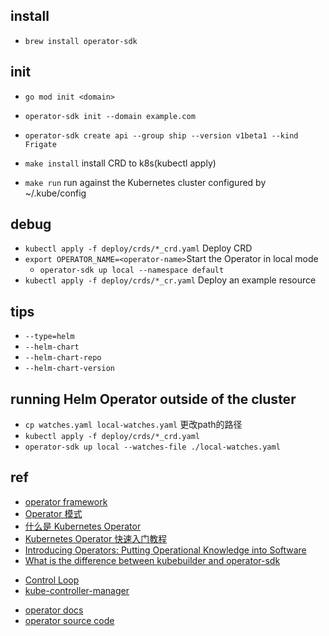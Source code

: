 ## install
+ `brew install operator-sdk`


## init

+ `go mod init <domain>`
+ `operator-sdk init --domain example.com`
+ `operator-sdk create api --group ship --version v1beta1 --kind Frigate`

+ `make install` install CRD to k8s(kubectl apply)
+ `make run` run against the Kubernetes cluster configured by ~/.kube/config
## debug
+ `kubectl apply -f deploy/crds/*_crd.yaml` Deploy CRD
+ `export OPERATOR_NAME=<operator-name>`Start the Operator in local mode
    + `operator-sdk up local --namespace default`
+ `kubectl apply -f deploy/crds/*_cr.yaml` Deploy an example resource

## tips
+ `--type=helm`
+ `--helm-chart`
+ `--helm-chart-repo`
+ `--helm-chart-version`



## running Helm Operator outside of the cluster

+ `cp watches.yaml local-watches.yaml`  更改path的路径
+ `kubectl apply -f deploy/crds/*_crd.yaml`
+ `operator-sdk up local --watches-file ./local-watches.yaml`

## ref
+ [operator framework](https://sdk.operatorframework.io/docs/)
+ [Operator 模式](https://kubernetes.io/zh/docs/concepts/extend-kubernetes/operator/)
+ [什么是 Kubernetes Operator](https://www.redhat.com/zh/topics/containers/what-is-a-kubernetes-operator)
+ [Kubernetes Operator 快速入门教程](https://www.qikqiak.com/post/k8s-operator-101/)
+ [Introducing Operators: Putting Operational Knowledge into Software](https://coreos.com/blog/introducing-operators.html)
+ [What is the difference between kubebuilder and operator-sdk](https://github.com/operator-framework/operator-sdk/issues/1758)


<!-- details -->
+ [Control Loop](https://kubernetes.io/zh/docs/concepts/architecture/controller/)
+ [kube-controller-manager](https://kubernetes.io/docs/reference/command-line-tools-reference/kube-controller-manager/)

<!-- operator framework -->
+ [operator docs](https://sdk.operatorframework.io/docs/installation/install-operator-sdk/)
+ [operator source code](https://github.com/operator-framework)

